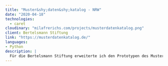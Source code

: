 ```yaml
---
title: "Muster&shy;daten&shy;katalog - NRW"
date: "2020-04-18"
technologies:
  - caret
cloudinary: "milafrerichs.com/projects/musterdatenkatalog.png"
client: Bertelsmann Stiftung
link: "https://musterdatenkatalog.de/"
languages:
- Python
description: |
  Für die Bertelsmann Stiftung erweiterte ich den Prototypen des Musterdatenkatalogs auf ganz NRW.  
---
```

